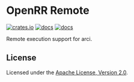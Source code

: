 # OpenRR Remote

[![crates.io](https://img.shields.io/crates/v/openrr-remote.svg?logo=rust)](https://crates.io/crates/openrr-remote) [![docs](https://docs.rs/openrr-remote/badge.svg)](https://docs.rs/openrr-remote) [![docs](https://img.shields.io/badge/docs-main-blue)](https://openrr.github.io/openrr/openrr_remote)

Remote execution support for arci.

## License

Licensed under the [Apache License, Version 2.0](https://github.com/openrr/openrr/blob/main/LICENSE).
